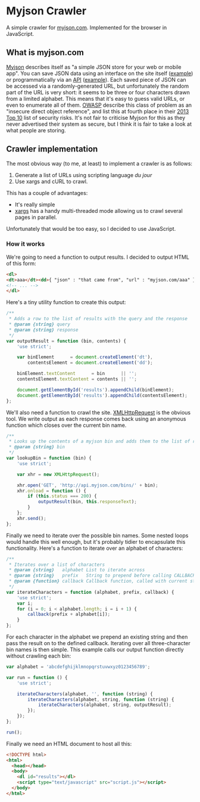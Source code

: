 # Myjson Crawler

A simple crawler for [myjson.com](http://myjson.com/).
Implemented for the browser in JavaScript.

## What is myjson.com

[Myjson](http://myjson.com/) describes itself as "a simple JSON store for your
web or mobile app".
You can save JSON data using an interface on the site itself
([example](http://myjson.com/mzl))
or programmatically via an [API](http://myjson.com/api)
([example](https://api.myjson.com/bins/mzl)).
Each saved piece of JSON can be accessed via a randomly-generated URL,
but unfortunately the random part of the URL is very short:
it seems to be three or four characters drawn from a limited alphabet.
This means that it's easy to guess valid URLs, or even to enumerate all of them.
[OWASP](https://www.owasp.org) describe this class of problem as an
"insecure direct object reference",
and list this at fourth place in their
[2013 Top 10](https://www.owasp.org/index.php/Top_10_2013-A4-Insecure_Direct_Object_References)
list of security risks.
It's not fair to criticise Myjson for this as they never advertised their
system as secure,
but I think it is fair to take a look at what people are storing.

## Crawler implementation

The most obvious way (to me, at least) to implement a crawler is as follows:

1. Generate a list of URLs using scripting language _du jour_
2. Use xargs and cURL to crawl.

This has a couple of advantages:
* It's really simple
* [xargs](http://manpages.ubuntu.com/manpages/trusty/man1/xargs.1.html) has a
  handy multi-threaded mode allowing us to crawl several pages in parallel.

Unfortunately that would be too easy, so I decided to use JavaScript.

### How it works

We're going to need a function to output results.
I decided to output HTML of this form:

```html
<dl>
<dt>aaa</dt><dd>{ "json" : "that came from", "url" : "myjson.com/aaa" }</dd>
<!-- ... -->
</dl>
```

Here's a tiny utility function to create this output:

```javascript
/**
 * Adds a row to the list of results with the query and the response
 * @param {string} query
 * @param {string} response
 */
var outputResult = function (bin, contents) {
    'use strict';

    var binElement      = document.createElement('dt'),
        contentsElement = document.createElement('dd');

    binElement.textContent      = bin      || '';
    contentsElement.textContent = contents || '';

    document.getElementById('results').appendChild(binElement);
    document.getElementById('results').appendChild(contentsElement);
};
```

We'll also need a function to crawl the site.
[XMLHttpRequest](http://www.w3.org/TR/XMLHttpRequest/) is the obvious tool.
We write output as each response comes back using an anonymous function which
closes over the current bin name.

```javascript
/**
 * Looks up the contents of a myjson bin and adds them to the list of results
 * @param {string} bin
 */
var lookupBin = function (bin) {
    'use strict';

    var xhr = new XMLHttpRequest();

    xhr.open('GET', 'http://api.myjson.com/bins/' + bin);
    xhr.onload = function () {
        if (this.status === 200) {
            outputResult(bin, this.responseText);
        }
    };
    xhr.send();
};
```

Finally we need to iterate over the possible bin names.
Some nested loops would handle this well enough,
but it's probably tidier to encapsulate this functionality.
Here's a function to iterate over an alphabet of characters:

```javascript
/**
 * Iterates over a list of characters
 * @param {string}   alphabet List to iterate across
 * @param {string}   prefix   String to prepend before calling CALLBACK
 * @param {function} callback Callback function, called with current string
 */
var iterateCharacters = function (alphabet, prefix, callback) {
    'use strict';
    var i;
    for (i = 0; i < alphabet.length; i = i + 1) {
        callback(prefix + alphabet[i]);
    }
};
```

For each character in the alphabet we prepend an existing string and then pass
the result on to the defined callback.
Iterating over all three-character bin names is then simple.
This example calls our output function directly without crawling each bin:

```javascript
var alphabet = 'abcdefghijklmnopqrstuvwxyz0123456789';

var run = function () {
    'use strict';

    iterateCharacters(alphabet, '', function (string) {
        iterateCharacters(alphabet, string, function (string) {
            iterateCharacters(alphabet, string, outputResult);
        });
    });
};

run();
```

Finally we need an HTML document to host all this:

```html
<!DOCTYPE html>
<html>
  <head></head>
  <body>
    <dl id="results"></dl>
    <script type="text/javascript" src="script.js"></script>
  </body>
</html>
```
